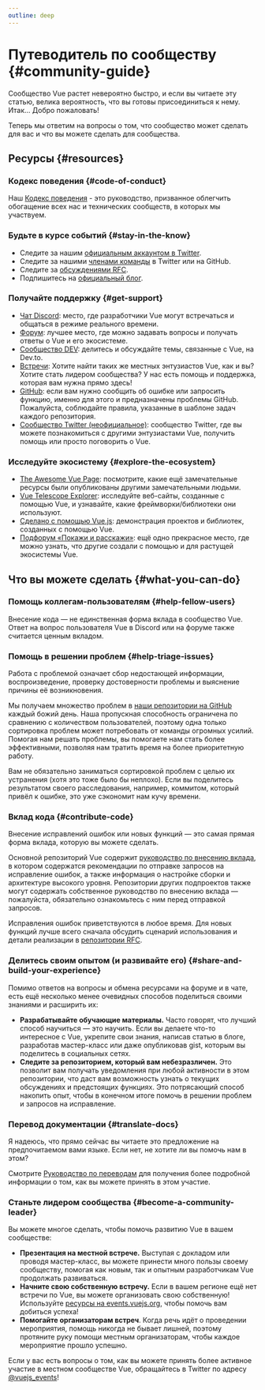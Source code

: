 ```yaml
---
outline: deep
---
```


# Путеводитель по сообществу {#community-guide}

Сообщество Vue растет невероятно быстро, и если вы читаете эту статью, велика вероятность, что вы готовы присоединиться к нему. Итак... Добро пожаловать!

Теперь мы ответим на вопросы о том, что сообщество может сделать для вас и что вы можете сделать для сообщества.

## Ресурсы {#resources}

### Кодекс поведения {#code-of-conduct}

Наш [Кодекс поведения](/about/coc) - это руководство, призванное облегчить обогащение всех нас и технических сообществ, в которых мы участвуем.

### Будьте в курсе событий {#stay-in-the-know}

- Следите за нашим [официальным аккаунтом в Twitter](https://twitter.com/vuejs).
- Следите за нашими [членами команды](./team) в Twitter или на GitHub.
- Следите за [обсуждениями RFC](https://github.com/vuejs/rfcs).
- Подпишитесь на [официальный блог](https://blog.vuejs.org/).

### Получайте поддержку {#get-support}

- [Чат Discord](https://chat.vuejs.org/): место, где разработчики Vue могут встречаться и общаться в режиме реального времени.
- [Форум](https://forum.vuejs.org/): лучшее место, где можно задавать вопросы и получать ответы о Vue и его экосистеме.
- [Сообщество DEV](https://dev.to/t/vue): делитесь и обсуждайте темы, связанные с Vue, на Dev.to.
- [Встречи](https://events.vuejs.org/meetups): Хотите найти таких же местных энтузиастов Vue, как и вы? Хотите стать лидером сообщества? У нас есть помощь и поддержка, которая вам нужна прямо здесь!
- [GitHub](https://github.com/vuejs): если вам нужно сообщить об ошибке или запросить функцию, именно для этого и предназначены проблемы GitHub. Пожалуйста, соблюдайте правила, указанные в шаблоне задач каждого репозитория.
- [Сообщество Twitter (неофициальное)](https://twitter.com/i/communities/1516368750634840064): сообщество Twitter, где вы можете познакомиться с другими энтузиастами Vue, получить помощь или просто поговорить о Vue.

### Исследуйте экосистему {#explore-the-ecosystem}

- [The Awesome Vue Page](https://github.com/vuejs/awesome-vue): посмотрите, какие ещё замечательные ресурсы были опубликованы другими замечательными людьми.
- [Vue Telescope Explorer](https://vuetelescope.com/explore): исследуйте веб-сайты, созданные с помощью Vue, и узнавайте, какие фреймворки/библиотеки они используют.
- [Сделано с помощью Vue.js](https://madewithvuejs.com/): демонстрация проектов и библиотек, созданных с помощью Vue.
- [Подфорум «Покажи и расскажи»](https://forum.vuejs.org/c/show-and-tell): ещё одно прекрасное место, где можно узнать, что другие создали с помощью и для растущей экосистемы Vue.

## Что вы можете сделать {#what-you-can-do}

### Помощь коллегам-пользователям {#help-fellow-users}

Внесение кода — не единственная форма вклада в сообщество Vue. Ответ на вопрос пользователя Vue в Discord или на форуме также считается ценным вкладом.

### Помощь в решении проблем {#help-triage-issues}

Работа с проблемой означает сбор недостающей информации, воспроизведение, проверку достоверности проблемы и выяснение причины её возникновения.

Мы получаем множество проблем в [наши репозитории на GitHub](https://github.com/vuejs) каждый божий день. Наша пропускная способность ограничена по сравнению с количеством пользователей, поэтому одна только сортировка проблем может потребовать от команды огромных усилий. Помогая нам решать проблемы, вы помогаете нам стать более эффективными, позволяя нам тратить время на более приоритетную работу.

Вам не обязательно заниматься сортировкой проблем с целью их устранения (хотя это тоже было бы неплохо). Если вы поделитесь результатом своего расследования, например, коммитом, который привёл к ошибке, это уже сэкономит нам кучу времени.

### Вклад кода {#contribute-code}

Внесение исправлений ошибок или новых функций — это самая прямая форма вклада, которую вы можете сделать.

Основной репозиторий Vue содержит [руководство по внесению вклада](https://github.com/vuejs/core/blob/main/.github/contributing.md), в котором содержатся рекомендации по отправке запросов на исправление ошибок, а также информация о настройке сборки и архитектуре высокого уровня. Репозитории других подпроектов также могут содержать собственное руководство по внесению вклада — пожалуйста, обязательно ознакомьтесь с ним перед отправкой запросов.

Исправления ошибок приветствуются в любое время. Для новых функций лучше всего сначала обсудить сценарий использования и детали реализации в [репозитории RFC](https://github.com/vuejs/rfcs/discussions).

### Делитесь своим опытом (и развивайте его) {#share-and-build-your-experience}

Помимо ответов на вопросы и обмена ресурсами на форуме и в чате, есть ещё несколько менее очевидных способов поделиться своими знаниями и расширить их:

- **Разрабатывайте обучающие материалы.** Часто говорят, что лучший способ научиться — это научить. Если вы делаете что-то интересное с Vue, укрепите свои знания, написав статью в блоге, разработав мастер-класс или даже опубликовав gist, которым вы поделитесь в социальных сетях.
- **Следите за репозиторием, который вам небезразличен.** Это позволит вам получать уведомления при любой активности в этом репозитории, что даст вам возможность узнать о текущих обсуждениях и предстоящих функциях. Это потрясающий способ накопить опыт, чтобы в конечном итоге помочь в решении проблем и запросов на исправление.

### Перевод документации {#translate-docs}

Я надеюсь, что прямо сейчас вы читаете это предложение на предпочитаемом вами языке. Если нет, не хотите ли вы помочь нам в этом?

Смотрите [Руководство по переводам](/translations/) для получения более подробной информации о том, как вы можете принять в этом участие.

### Станьте лидером сообщества {#become-a-community-leader}

Вы можете многое сделать, чтобы помочь развитию Vue в вашем сообществе:

- **Презентация на местной встрече.** Выступая с докладом или проводя мастер-класс, вы можете принести много пользы своему сообществу, помогая как новым, так и опытным разработчикам Vue продолжать развиваться.
- **Начните свою собственную встречу.** Если в вашем регионе ещё нет встречи по Vue, вы можете организовать свою собственную! Используйте [ресурсы на events.vuejs.org](https://events.vuejs.org/resources/#getting-started), чтобы помочь вам добиться успеха!
- **Помогайте организаторам встреч**. Когда речь идёт о проведении мероприятия, помощь никогда не бывает лишней, поэтому протяните руку помощи местным организаторам, чтобы каждое мероприятие прошло успешно.

Если у вас есть вопросы о том, как вы можете принять более активное участие в местном сообществе Vue, обращайтесь в Twitter по адресу [@vuejs_events](https://www.twitter.com/vuejs_events)!
